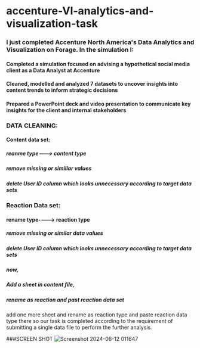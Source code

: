 # accenture-VI-analytics-and-visualization-task
### I just completed Accenture North America's Data Analytics and Visualization on Forage. In the simulation I:
#### Completed a simulation focused on advising a hypothetical social media client as a Data Analyst at Accenture
#### Cleaned, modelled and analyzed 7 datasets to uncover insights into content trends to inform strategic decisions
#### Prepared a PowerPoint deck and video presentation to communicate key insights for the client and internal stakeholders


### DATA CLEANING:
#### Content data set:
##### reanme type---> content type
##### remove missing or simillar values 
##### delete User ID column which looks unnecessary according to target data sets

### Reaction Data set:
#### rename type----> reaction type
##### remove missing or similar data values
##### delete User ID column which looks unnecessary according to target data sets

##### now,
##### Add a sheet in content file,
##### rename as reaction and past reaction data set
add one more sheet and rename as reaction type and paste reaction data type there
so our task is completed according to the requirement of submitting  a single data file to perform the further analysis.


###SCREEN SHOT
![Screenshot 2024-06-12 011647](https://github.com/AMAN1011011/accenture-VI-analytics-and-visualization-task/assets/95334005/3fbb124c-f65a-4136-8033-ab498664cfcc)
